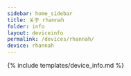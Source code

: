 ```yaml
---
sidebar: home_sidebar
title: 关于 rhannah
folder: info
layout: deviceinfo
permalink: /devices/rhannah/
device: rhannah
---
```

{% include templates/device_info.md %}
